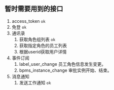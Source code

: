 ## 暂时需要用到的接口

1. access_token `ok`
2. 免登 `ok`
3. 通讯录
    1. 获取角色组列表 `ok`
    2. 获取指定角色的员工列表
    3. 根据userid获取用户详情
4. 事件订阅
    1. label_user_change 员工角色信息发生变更。
    2. bpms_instance_change 审批实例开始、结束。
5. 消息通知
    1. 发送工作通知 `ok`